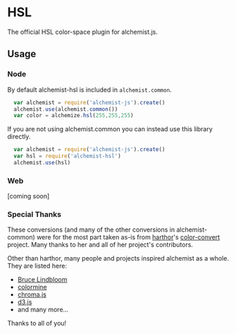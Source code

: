 HSL
===

The official HSL color-space plugin for alchemist.js.

Usage
-----

### Node

By default alchemist-hsl is included in `alchemist.common`.

```js
  var alchemist = require('alchemist-js').create()
  alchemist.use(alchemist.common())
  var color = alchemize.hsl(255,255,255)
```

If you are not using alchemist.common you can instead use this library directly.

```js
  var alchemist = require('alchemist-js').create()
  var hsl = require('alchemist-hsl')
  alchemist.use(hsl)
```

### Web

[coming soon]

### Special Thanks

These conversions (and many of the other conversions in alchemist-common) were
for the most part taken as-is from [harthor](https://github.com/harthur)'s
[color-convert](https://github.com/harthur/color-convert) project. Many thanks
to her and all of her project's contributors.

Other than harthor, many people and projects inspired alchemist as a whole. They
are listed here:

- [Bruce Lindbloom](http://www.brucelindbloom.com/)
- [colormine](https://github.com/colormine/colormine)
- [chroma.js](https://github.com/gka/chroma.js)
- [d3.js](https://github.com/mbostock/d3/wiki/Colors)
- and many more...

Thanks to all of you!
